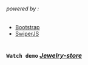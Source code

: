 ###### _powered by :_

- [Bootstrap](https://getbootstrap.com/)
- [SwiperJS](https://swiperjs.com/)

#

### `Watch demo` _[Jewelry-store](https://fpsska.github.io/Jewelry-store/)_
